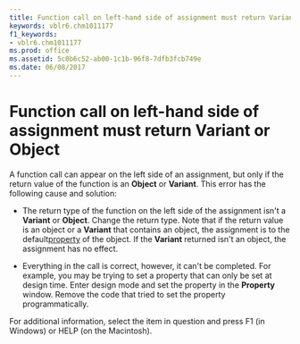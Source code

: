 ```yaml
---
title: Function call on left-hand side of assignment must return Variant or Object
keywords: vblr6.chm1011177
f1_keywords:
- vblr6.chm1011177
ms.prod: office
ms.assetid: 5c0b6c52-ab00-1c1b-96f8-7dfb3fcb749e
ms.date: 06/08/2017
---
```



# Function call on left-hand side of assignment must return Variant or Object

A function call can appear on the left side of an assignment, but only if the return value of the function is an  **Object** or **Variant**. This error has the following cause and solution:



- The return type of the function on the left side of the assignment isn't a  **Variant** or **Object**. Change the return type. Note that if the return value is an object or a **Variant** that contains an object, the assignment is to the default[property](../../Glossary/vbe-glossary.md) of the object. If the **Variant** returned isn't an object, the assignment has no effect.
    
- Everything in the call is correct, however, it can't be completed. For example, you may be trying to set a property that can only be set at design time. Enter design mode and set the property in the  **Property** window. Remove the code that tried to set the property programmatically.
    

For additional information, select the item in question and press F1 (in Windows) or HELP (on the Macintosh).

